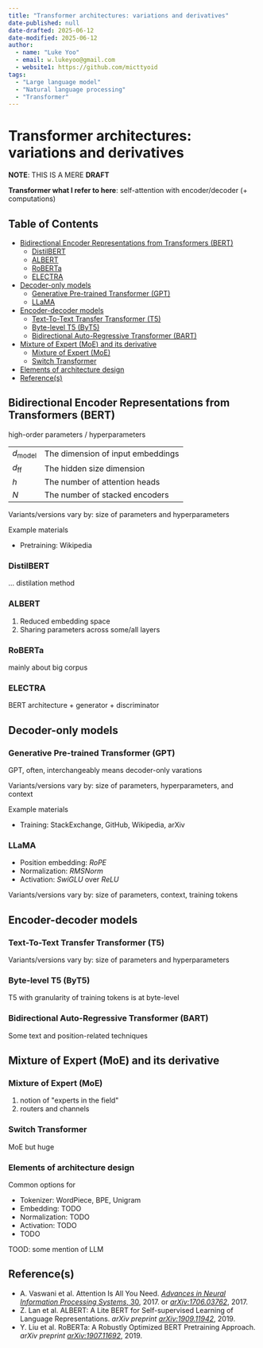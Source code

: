 ```yaml
---
title: "Transformer architectures: variations and derivatives"
date-published: null
date-drafted: 2025-06-12
date-modified: 2025-06-12
author:
  - name: "Luke Yoo"
  - email: w.lukeyoo@gmail.com
  - website1: https://github.com/micttyoid
tags:
  - "Large language model"
  - "Natural language processing"
  - "Transformer"
---
```


# Transformer architectures: variations and derivatives

**NOTE**: THIS IS A MERE **DRAFT**

**Transformer what I refer to here**: self-attention with encoder/decoder (+ computations)

## Table of Contents
- [Bidirectional Encoder Representations from Transformers (BERT)](#bidirectional-encoder-representations-from-transformers-bert)
  - [DistilBERT](#distilbert)
  - [ALBERT](#albert)
  - [RoBERTa](#roberta)
  - [ELECTRA](#electra)
- [Decoder-only models](#decoder-only-models)
  - [Generative Pre-trained Transformer (GPT)](#generative-pre-trained-transformer-gpt)
  - [LLaMA](#llama)
- [Encoder-decoder models](#encoder-decoder-models)
  - [Text-To-Text Transfer Transformer (T5)](#text-to-text-transfer-transformer-t5)
  - [Byte-level T5 (ByT5)](#byte-level-t5-byt5)
  - [Bidirectional Auto-Regressive Transformer (BART)](#bidirectional-auto-regressive-transformer-bart)
- [Mixture of Expert (MoE) and its derivative](#mixture-of-expert-moe-and-its-derivative)
  - [Mixture of Expert (MoE)](#mixture-of-expert-moe)
  - [Switch Transformer](#switch-transformer)
- [Elements of architecture design](#elements-of-architecture-design)
- [Reference(s)](#references)

## Bidirectional Encoder Representations from Transformers (BERT)

high-order parameters / hyperparameters

|                     |                                          |
|---------------------|------------------------------------------|
| $d_{\text{model}}$  | The dimension of input embeddings        |
| $d_{\text{ff}}$     | The hidden size dimension                |
| $h$                 | The number of attention heads            |
| $N$                 | The number of stacked encoders           |

Variants/versions vary by: size of parameters and hyperparameters

Example materials
- Pretraining: Wikipedia

### DistilBERT

... distilation method

### ALBERT

1. Reduced embedding space
2. Sharing parameters across some/all layers

### RoBERTa

mainly about big corpus

### ELECTRA

BERT architecture + generator + discriminator

## Decoder-only models

### Generative Pre-trained Transformer (GPT)

GPT, often, interchangeably means decoder-only varations

Variants/versions vary by: size of parameters, hyperparameters, and context

Example materials
- Training: StackExchange, GitHub, Wikipedia, arXiv

### LLaMA 

- Position embedding: _RoPE_
- Normalization: _RMSNorm_
- Activation: _SwiGLU_ over _ReLU_

Variants/versions vary by: size of parameters, context, training tokens

## Encoder-decoder models

### Text-To-Text Transfer Transformer (T5)

Variants/versions vary by: size of parameters and hyperparameters

### Byte-level T5 (ByT5)

T5 with granularity of training tokens is at byte-level

### Bidirectional Auto-Regressive Transformer (BART)

Some text and position-related techniques

## Mixture of Expert (MoE) and its derivative

### Mixture of Expert (MoE)

1. notion of "experts in the field"
2. routers and channels

### Switch Transformer

MoE but huge

### Elements of architecture design

Common options for
- Tokenizer: WordPiece, BPE, Unigram
- Embedding: TODO  
- Normalization: TODO
- Activation: TODO
- TODO

TOOD: some mention of LLM

## Reference(s)

- A. Vaswani et al. Attention Is All You Need. [_Advances in Neural Information Processing Systems_, 30](https://papers.nips.cc/paper/2017), 2017. or _[arXiv:1706.03762](https://doi.org/10.48550/arXiv.1706.03762)_, 2017.
- Z. Lan et al. ALBERT: A Lite BERT for Self-supervised Learning of Language Representations. _arXiv preprint [arXiv:1909.11942](  
https://doi.org/10.48550/arXiv.1909.11942)_, 2019.
- Y. Liu et al. RoBERTa: A Robustly Optimized BERT Pretraining Approach. _arXiv preprint [arXiv:1907.11692](  
https://doi.org/10.48550/arXiv.1907.11692
)_, 2019.